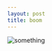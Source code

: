 ```yaml
---
layout: post
title: boom
---
```



![something](http://38.media.tumblr.com/9d601d9bc599d291853467e64a89a137/tumblr_ninunsv4jw1u93xcqo1_400.gif)
